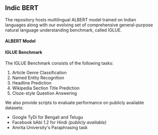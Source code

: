 ## Indic BERT



The repository hosts multilingual ALBERT model trained on Indian languages along with our evolving set of comprehensive general-purpose natural language understanding benchmark, called IGLUE.



#### ALBERT Model





#### IGLUE Benchmark

The IGLUE Benchmark consists of the following tasks:

1. Article Genre Classification
2. Named Entity Recognition
3. Headline Prediction
4. Wikipedia Section Title Prediction
5. Cloze-style Question Answering



We also provide scripts to evaluate performance on publicly available datasets:

* Google TyDi for Bengali and Telugu
* Facebook bAbi 1.2 for Hindi *(publicly available)*
* Amrita University's Paraphrasing task